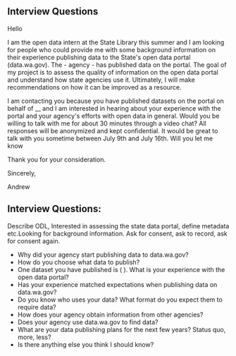 ## Interview Questions

Hello


I am the open data intern at the State Library this summer and I am looking for people who could provide me with some background information on their experience publishing data to the State's open data portal (data.wa.gov). The -  agency  - has published data on the portal.  The goal of my project is to assess the quality of information on the open data portal and understand how state agencies use it. Ultimately, I will make recommendations on how it can be improved as a resource.


I am contacting you because you have published datasets on the portal on behalf of __ and I am interested in hearing about your experience with the portal and your agency's efforts with open data in general.  Would you be willing to talk with me for about 30 minutes through a video chat?  All responses will be anonymized and kept confidential.  It would be great to talk with you sometime between July 9th and July 16th.  Will you let me know


Thank you for your consideration.


Sincerely,


Andrew

## Interview Questions:


Describe ODL, Interested in assessing the state data portal, define metadata etc.Looking for background information.
Ask for consent, ask to record, ask for consent again.

* Why did your agency start publishing data to data.wa.gov?
* How do you choose what data to publish?
* One dataset you have published is (                         ). What is your experience with the open data portal?
* Has your experience matched expectations when publishing data on data.wa.gov?
* Do you know who uses your data? What format do you expect them to require data?
* How does your agency obtain information from other agencies?
* Does your agency use data.wa.gov to find data?
* What are your data publishing plans for the next few years? Status quo, more, less?
* Is there anything else you think I should know?

